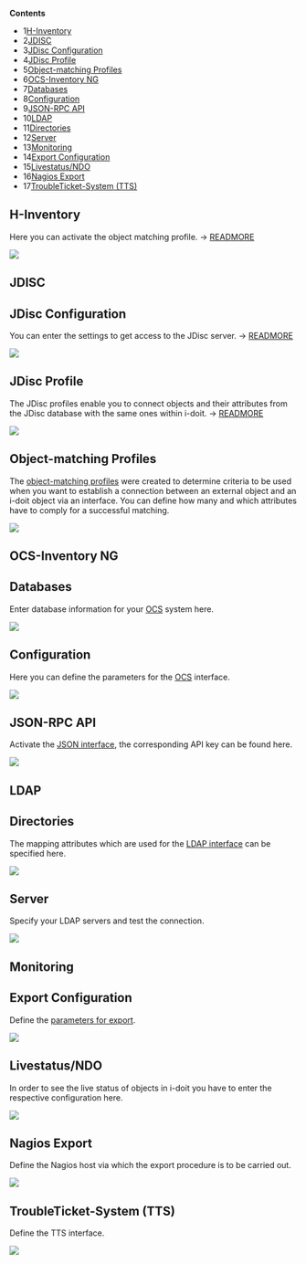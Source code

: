 **Contents**

*   1[H-Inventory](#Interfaces/ExternalData-H-Inventory)
*   2[JDISC](#Interfaces/ExternalData-JDISC)
*   3[JDisc Configuration](#Interfaces/ExternalData-JDiscConfiguration)
*   4[JDisc Profile](#Interfaces/ExternalData-JDiscProfile)
*   5[Object-matching Profiles](#Interfaces/ExternalData-Object-matchingProfiles)
*   6[OCS-Inventory NG](#Interfaces/ExternalData-OCS-InventoryNG)
*   7[Databases](#Interfaces/ExternalData-Databases)
*   8[Configuration](#Interfaces/ExternalData-Configuration)
*   9[JSON-RPC API](#Interfaces/ExternalData-JSON-RPCAPI)
*   10[LDAP](#Interfaces/ExternalData-LDAP)
*   11[Directories](#Interfaces/ExternalData-Directories)
*   12[Server](#Interfaces/ExternalData-Server)
*   13[Monitoring](#Interfaces/ExternalData-Monitoring)
*   14[Export Configuration](#Interfaces/ExternalData-ExportConfiguration)
*   15[Livestatus/NDO](#Interfaces/ExternalData-Livestatus/NDO)
*   16[Nagios Export](#Interfaces/ExternalData-NagiosExport)
*   17[TroubleTicket-System (TTS)](#Interfaces/ExternalData-TroubleTicket-System(TTS))

H-Inventory
-----------

Here you can activate the object matching profile. → [READMORE](/pages/viewpage.action?pageId=61014265)

![](/download/attachments/61014480/image2016-10-27%2011%3A50%3A54.png?version=1&modificationDate=1477561855307&api=v2&effects=drop-shadow)

  

JDISC
-----

JDisc Configuration
-------------------

You can enter the settings to get access to the JDisc server. → [READMORE](/display/de/JDisc+Discovery)

![](/download/attachments/61014480/image2016-10-27%2011%3A51%3A51.png?version=1&modificationDate=1477561912001&api=v2&effects=drop-shadow)

JDisc Profile
-------------

The JDisc profiles enable you to connect objects and their attributes from the JDisc database with the same ones within i-doit. → [READMORE](/pages/viewpage.action?pageId=26378246)

![](/download/attachments/61014480/image2016-10-27%2011%3A52%3A21.png?version=1&modificationDate=1477561941710&api=v2&effects=drop-shadow)

Object-matching Profiles
------------------------

The [object-matching profiles](/display/en/Object+Identification+During+Imports) were created to determine criteria to be used when you want to establish a connection between an external object and an i-doit object via an interface. You can define how many and which attributes have to comply for a successful matching.

![](/download/attachments/61014480/image2016-10-27%2011%3A54%3A41.png?version=1&modificationDate=1477562081340&api=v2&effects=drop-shadow)

OCS-Inventory NG
----------------

Databases
---------

Enter database information for your [OCS](/display/de/OCS+Inventory+NG) system here.

![](/download/attachments/61014480/image2016-10-27%2011%3A55%3A18.png?version=1&modificationDate=1477562118541&api=v2&effects=drop-shadow)

Configuration
-------------

Here you can define the parameters for the [OCS](/display/de/OCS+Inventory+NG) interface.

![](/download/attachments/61014480/image2016-10-27%2011%3A55%3A51.png?version=1&modificationDate=1477562151705&api=v2&effects=drop-shadow)

JSON-RPC API
------------

Activate the [JSON interface](#), the corresponding API key can be found here.

![](/download/attachments/61014480/image2016-10-27%2011%3A56%3A25.png?version=1&modificationDate=1477562186788&api=v2&effects=drop-shadow)

LDAP
----

Directories
-----------

The mapping attributes which are used for the [LDAP interface](/pages/viewpage.action?pageId=37355601) can be specified here.

![](/download/attachments/61014480/image2016-10-27%2011%3A56%3A58.png?version=1&modificationDate=1477562219011&api=v2&effects=drop-shadow)

Server
------

Specify your LDAP servers and test the connection.

![](/download/attachments/61014480/image2016-10-27%2011%3A57%3A30.png?version=1&modificationDate=1477562250974&api=v2&effects=drop-shadow)

Monitoring
----------

Export Configuration
--------------------

Define the [parameters for export](/display/de/Nagios).

![](/download/attachments/61014480/image2016-10-27%2011%3A58%3A28.png?version=1&modificationDate=1477562308875&api=v2&effects=drop-shadow)

Livestatus/NDO
--------------

In order to see the live status of objects in i-doit you have to enter the respective configuration here.

![](/download/attachments/61014480/image2016-10-27%2011%3A59%3A25.png?version=1&modificationDate=1477562365551&api=v2&effects=drop-shadow)

Nagios Export
-------------

Define the Nagios host via which the export procedure is to be carried out.

![](/download/attachments/61014480/image2016-10-27%2012%3A0%3A34.png?version=1&modificationDate=1477562435189&api=v2&effects=drop-shadow)

TroubleTicket-System (TTS)
--------------------------

Define the TTS interface.

![](/download/attachments/61014480/image2016-10-27%2012%3A1%3A6.png?version=1&modificationDate=1477562467190&api=v2&effects=drop-shadow)